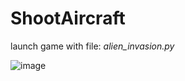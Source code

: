 # ShootAircraft
launch game with file: <em>alien_invasion.py</em>

![image](https://user-images.githubusercontent.com/47520847/143460915-aa217a03-4ba9-4433-b736-c6f6fca0f77c.png)
